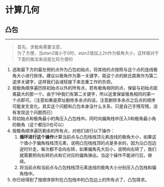 # 计算几何  
## 凸包  
***

> 首先，求极角需要注意，  
> 为了方便，当atan2值小于0时，atan2值加上2π作为极角大小，这样做对于下面的做法来说是比较方便的  

1. 选取最下方的最左侧的点作为凸包初始点，将其他的点按照与这个点的连线极角大小进行排序。建议以极角作为第一关键字，距这个点的欧氏距离作为第二逆序关键字，这样我们会减轻接下来去重工作的负担。  
2. 按极角顺序遍历除初始点以外的所有点，若有极角相同的点，保留与初始点距离最大的那一个。由于1中我们有第二关键字，所以这里保留极角相同的第一个点即可。（注意如果是原址删除多余点的话，注意删除多余点之后点的顺序可能发生变化。其实这个问题和凸包本身没什么关系，只是自己手残写残，没有发现这个问题而已）  
3. 将初始点和极角最小的角压入凸包栈中。同时向偏角栈中压入0和极角最小角的极角（这个都压0也可以）  
4. 按极角顺序遍历剩余的所有点，对他们进行以下操作：  
    1. **循环进行这个操作**计算当前点与凸包栈栈顶元素连线的极角大小，如果这个值小于偏角栈栈顶元素，说明凸包栈栈顶的点是多余的，因为沿凸包边逆时针走，每次都不会向右转，如果偏角先大后小，说明向右转了，我们就需要把向右转的点和它对应的偏角弹出。当这个操作不能进行后，继续。  
    2. 将当前点和当前点与凸包栈栈顶元素连线的极角大小分别压入凸包栈和偏角栈中。  
5. 你已经得到了按顺序排列在凸包栈中的凸包边上的所有点了，凸包得求。  